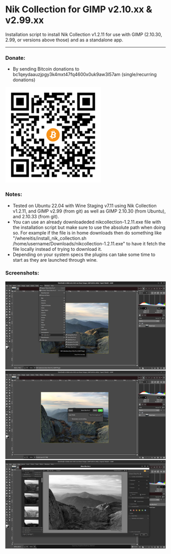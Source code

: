 Nik Collection for GIMP v2.10.xx & v2.99.xx
===

Installation script to install Nik Collection v1.2.11 for use with GIMP (2.10.30, 2.99, or versions above those) and as a standalone app. 

---

### Donate:

* By sending Bitcoin donations to bc1qeydaauzjpgy3k4mxt47fq4600x0uk9aw3l57am (single/recurring donations)
  
<img src="https://raw.githubusercontent.com/draekko-rand/nik_for_gimp/master/images/bitcoin.png" data-canonical-src="https://raw.githubusercontent.com/draekko-rand/nik_for_gimp/master/images/bitcoin.png" />
  
### Notes:

* Tested on Ubuntu 22.04 with Wine Staging v7.11 using Nik Collection v1.2.11, and GIMP v2.99 (from git) as well as GIMP 2.10.30 (from Ubuntu), and 2.10.33 (from git).
* You can use an already downloadeded nikcollection-1.2.11.exe file with the installation script but make sure to use the absolute path when doing so. For example if the file is in home downloads then do something like "/whereitis/install_nik_collection.sh /home/username/Downloads/nikcollection-1.2.11.exe" to have it fetch the file locally instead of trying to download it.
* Depending on your system specs the plugins can take some time to start as they are launched through wine.

### Screenshots:
  
<img src="https://raw.githubusercontent.com/draekko-rand/nik_for_gimp/master/images/screen_1.png" data-canonical-src="https://raw.githubusercontent.com/draekko-rand/nik_for_gimp/master/images/screen_1.png" width="640px" />
  
  
<img src="https://raw.githubusercontent.com/draekko-rand/nik_for_gimp/master/images/screen_2.png" data-canonical-src="https://raw.githubusercontent.com/draekko-rand/nik_for_gimp/master/images/screen_2.png" width="640px" />
  
  
<img src="https://raw.githubusercontent.com/draekko-rand/nik_for_gimp/master/images/screen_3.png" data-canonical-src="https://raw.githubusercontent.com/draekko-rand/nik_for_gimp/master/images/screen_3.png" width="640px" />
  
  
